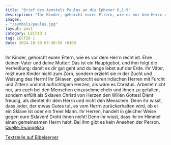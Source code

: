 ```yaml
---
title: "Brief des Apostels Paulus an die Epheser 6,1-9"
description: "Ihr Kinder, gehorcht euren Eltern, wie es vor dem Herrn recht ist. Ehre deinen Vater und deine Mutter: Das ist ein Hauptgebot, und ihm folgt die Verheißung: damit es dir gut geht und du lange lebst auf der Erde. Ihr Väter, reizt eure Kinder nicht zum Zorn, sondern erzieht sie in ...."
images:
- "/symbols/paulus.jpg"
layout: post
category: LECTIO 1
tag: LECTIO 1
date: 2024-10-30 07:30:56 +0100
---
```

Ihr Kinder, gehorcht euren Eltern, wie es vor dem Herrn recht ist.
Ehre deinen Vater und deine Mutter: Das ist ein Hauptgebot, und ihm folgt die Verheißung:
damit es dir gut geht und du lange lebst auf der Erde.
Ihr Väter, reizt eure Kinder nicht zum Zorn, sondern erzieht sie in der Zucht und Weisung des Herrn!
Ihr Sklaven, gehorcht euren irdischen Herren mit Furcht und Zittern und mit aufrichtigem Herzen, als wäre es Christus.<!--more-->
Arbeitet nicht nur, um euch bei den Menschen einzuschmeicheln und ihnen zu gefallen, sondern erfüllt als Sklaven Christi von Herzen den Willen Gottes!
Dient freudig, als dientet ihr dem Herrn und nicht den Menschen.
Denn ihr wisst, dass jeder, der etwas Gutes tut, es vom Herrn zurückerhalten wird, ob er ein Sklave ist oder ein freier Mann.
Ihr Herren, handelt in gleicher Weise gegen eure Sklaven! Droht ihnen nicht! Denn ihr wisst, dass ihr im Himmel einen gemeinsamen Herrn habt. Bei ihm gibt es kein Ansehen der Person.<br>
[Quelle: Evangelizo](https://evangeliumtagfuertag.org/DE/gospel)

[Textstelle auf Bibelserver](https://www.bibleserver.com/EU/Epheser6,1-9)
